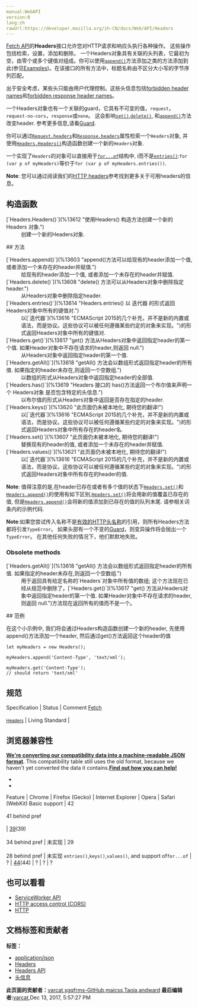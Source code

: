 ```yaml
---
manual:WebAPI
version:0
lang:zh
rawUrl:https://developer.mozilla.org/zh-CN/docs/Web/API/Headers
---
```






[Fetch API](%3357 "")的**Headers**接口允许您对HTTP请求和响应头执行各种操作。 这些操作包括检索，设置，添加和删除。 一个Headers对象具有关联的头列表，它最初为空，由零个或多个键值对组成。你可以使用[`append()`](%13603 "append()方法可以给现有的header添加一个值, 或者添加一个未存在的header并赋值.")方法添加之类的方法添加到此(参见[Examples](%13604 ""))。在该接口的所有方法中，标题名称由不区分大小写的字节序列匹配。



出于安全考虑，某些头只能由用户代理控制。这些头信息包括[forbidden header names](%13605 "forbidden header names: A forbidden header name is the name of any HTTP header that cannot be modified programmatically; specifically, an HTTP request header name (in contrast with a Forbidden response header name).")和[forbidden response header names](%13606 "forbidden response header names: A forbidden response header name is an HTTP header name (either `Set-Cookie` or `Set-Cookie2`) that cannot be modified programmatically.")。



一个Headers对象也有一个关联的guard，它具有不可变的值，`request`，`request-no-cors`，`response`或`none`。 这会影响[`set()`](%13607 "此页面仍未被本地化, 期待您的翻译!"),[`delete()`](%13608 "delete() 方法可以从Headers对象中删除指定header."), 和[`append()`](%13603 "append()方法可以给现有的header添加一个值, 或者添加一个未存在的header并赋值.")方法 改变header. 参考更多信息,请看[Guard](%13609 "Guard: Guard is a feature of Headers objects (as defined in the Fetch spec, which affects whether methods such as set() and append() can change the header's contents. For example, immutable guard means that headers can't be changed. For more information, read Fetch basic concepts: guard.").



你可以通过[`Request.headers`](%13610 "The headers read-only property of the Request interface contains the Headers object associated with the request.")和[`Response.headers`](%13611 "Response 接口的只读属性 headers 包含与响应关联的Headers对象。")属性检索一个`Headers`对象, 并使用[`Headers.Headers()`](%13612 "使用Headers() 构造方法创建一个新的Headers 对象.")构造函数创建一个新的`Headers`对象.



一个实现了`Headers`的对象可以直接用于[`for...of`](%13613 "for...of语句在可迭代对象（包括 Array，Map，Set，String，TypedArray，arguments 对象等等）上创建一个迭代循环，调用自定义迭代钩子，并为每个不同属性的值执行语句。")结构中, i而不是[`entries()`](%13614 "Headers.entries() 以 迭代器 的形式返回Headers对象中所有的键值对."):`for (var p of myHeaders)`等价于`for (var p of myHeaders.entries())`.



**Note**: 您可以通过阅读我们的[HTTP headers](%13615 "")参考找到更多关于可用headers的信息。



## 构造函数<a name="构造函数"></a>
<dl><dt>[`Headers.Headers()`](%13612 "使用Headers() 构造方法创建一个新的Headers 对象.")</dt><dd>创建一个新的Headers对象.</dd></dl>
## 方法<a name="方法"></a>
<dl><dt>[`Headers.append()`](%13603 "append()方法可以给现有的header添加一个值, 或者添加一个未存在的header并赋值.")</dt><dd>给现有的header添加一个值, 或者添加一个未存在的header并赋值.</dd><dt>[`Headers.delete()`](%13608 "delete() 方法可以从Headers对象中删除指定header.")</dt><dd>从Headers对象中删除指定header.</dd><dt>[`Headers.entries()`](%13614 "Headers.entries() 以 迭代器 的形式返回Headers对象中所有的键值对.")</dt><dd>以[`迭代器`](%13616 "ECMAScript 2015的几个补充，并不是新的内置或语法，而是协议。这些协议可以被任何遵循某些约定的对象来实现。")的形式返回Headers对象中所有的键值对.</dd><dt>[`Headers.get()`](%13617 "get() 方法从Headers对象中返回指定header的第一个值. 如果Header对象中不存在请求的header,则返回 null.")</dt><dd>从Headers对象中返回指定header的第一个值.</dd><dt>[`Headers.getAll()`](%13618 "getAll() 方法会以数组形式返回指定header的所有值. 如果指定的header未存在,则返回一个空数组.")</dt><dd>以数组的形式从Headers对象中返回指定header的全部值.</dd><dt>[`Headers.has()`](%13619 "Headers 接口的 has()方法返回一个布尔值来声明一个 Headers对象 是否包含特定的头信息.")</dt><dd>以布尔值的形式从Headers对象中返回是否存在指定的header.</dd><dt>[`Headers.keys()`](%13620 "此页面仍未被本地化, 期待您的翻译!")</dt><dd>以[`迭代器`](%13616 "ECMAScript 2015的几个补充，并不是新的内置或语法，而是协议。这些协议可以被任何遵循某些约定的对象来实现。")的形式返回Headers对象中所有存在的header名.</dd><dt>[`Headers.set()`](%13607 "此页面仍未被本地化, 期待您的翻译!")</dt><dd>替换现有的header的值, 或者添加一个未存在的header并赋值.</dd><dt>[`Headers.values()`](%13621 "此页面仍未被本地化, 期待您的翻译!")</dt><dd>以[`迭代器`](%13616 "ECMAScript 2015的几个补充，并不是新的内置或语法，而是协议。这些协议可以被任何遵循某些约定的对象来实现。")的形式返回Headers对象中所有存在的header的值.</dd></dl>

**Note**: 值得注意的是,在header已存在或者有多个值的状态下[`Headers.set()`](%13607 "此页面仍未被本地化, 期待您的翻译!")和[`Headers.append()`](%13603 "append()方法可以给现有的header添加一个值, 或者添加一个未存在的header并赋值.")的使用有如下区别,[`Headers.set()`](%13607 "此页面仍未被本地化, 期待您的翻译!")将会用新的值覆盖已存在的值, 但是[`Headers.append()`](%13603 "append()方法可以给现有的header添加一个值, 或者添加一个未存在的header并赋值.")会将新的值添加到已存在的值的队列末尾. 请参相关词条内的示例代码.




**Note**:如果您尝试传入名称不是[有效的HTTP头名称](%13622 "")的引用，则所有Headers方法都将引发`TypeError`。 如果头部有一个不变的[Guard](%13609 "Guard: Guard is a feature of Headers objects (as defined in the Fetch spec, which affects whether methods such as set() and append() can change the header's contents. For example, immutable guard means that headers can't be changed. For more information, read Fetch basic concepts: guard.")，则变异操作将会抛出一个`TypeError`。 在其他任何失败的情况下，他们默默地失败。



### Obsolete methods<a name="Obsolete_methods"></a>
<dl><dt>[`Headers.getAll()`](%13618 "getAll() 方法会以数组形式返回指定header的所有值. 如果指定的header未存在,则返回一个空数组.")</dt><dd>用于返回具有给定名称的`Headers`对象中所有值的数组; 这个方法现在已经从规范中删除了，[`Headers.get()`](%13617 "get() 方法从Headers对象中返回指定header的第一个值. 如果Header对象中不存在请求的header,则返回 null.")方法现在返回所有的值而不是一个。</dd></dl>
## 范例<a name="范例"></a>


在这个小示例中, 我们将会通过Headers构造函数创建一个新的header, 先使用append()方法添加一个header, 然后通过get()方法返回这个header的值


```
let myHeaders = new Headers();

myHeaders.append('Content-Type', 'text/xml');

myHeaders.get('Content-Type');
// should return 'text/xml'
```

## 规范<a name="规范"></a>
Specification | Status | Comment 
[Fetch<br></br><small>Headers</small>](%13623 "") | Living Standard |  


## 浏览器兼容性<a name="浏览器兼容性"></a>


**[We&#39;re converting our compatibility data into a machine-readable JSON format](%3344 "")**. This compatibility table still uses the old format, because we haven&#39;t yet converted the data it contains.**[Find out how you can help!](%3392 "")**


* 
* 
Feature | Chrome | Firefox (Gecko) | Internet Explorer | Opera | Safari (WebKit) 
Basic support | 42<br></br>41 behind pref<br></br> | [39](%4316 "Released on 2015-06-30.")(39)<br></br>34 behind pref | 未实现 | 29<br></br>28 behind pref | 未实现 
`entries()`,`keys()`,`values()`, and support of`for...of` | ? | [44](%3681 "Released on 2016-01-26.")(44) | ? | ? | ? 




## 也可以看看<a name="也可以看看"></a>

* [ServiceWorker API](%4317 "")
* [HTTP access control (CORS)](%4318 "")
* [HTTP](%4319 "")







## 文档标签和贡献者
**标签：**
* [application/json](%13624 "")
* [Headers](%13625 "")
* [Headers API](%13626 "")
* [头信息](%13627 "")

**此页面的贡献者：**[varcat](%13628 ""),[xgqfrms-GitHub](%57 ""),[maicss](%3444 ""),[Taoja](%3471 ""),[andward](%13629 "")
**最后编辑者:**[varcat](%13628 ""),<time>Dec 13, 2017, 5:57:27 PM</time>


